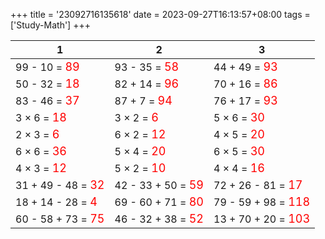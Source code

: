 +++ 
title = '23092716135618' 
date = 2023-09-27T16:13:57+08:00 
tags = ['Study-Math'] 
+++ 

1 | 2 | 3 
-- | -- | -- 
99 - 10 = <font color=red size=4>89</font> | 93 - 35 = <font color=red size=4>58</font> | 44 + 49 = <font color=red size=4>93</font> 
50 - 32 = <font color=red size=4>18</font> | 82 + 14 = <font color=red size=4>96</font> | 70 + 16 = <font color=red size=4>86</font> 
83 - 46 = <font color=red size=4>37</font> | 87 + 7 = <font color=red size=4>94</font> | 76 + 17 = <font color=red size=4>93</font> 
3 × 6 = <font color=red size=4>18</font> | 3 × 2 = <font color=red size=4>6</font> | 5 × 6 = <font color=red size=4>30</font> 
2 × 3 = <font color=red size=4>6</font> | 6 × 2 = <font color=red size=4>12</font> | 4 × 5 = <font color=red size=4>20</font> 
6 × 6 = <font color=red size=4>36</font> | 5 × 4 = <font color=red size=4>20</font> | 6 × 5 = <font color=red size=4>30</font> 
4 × 3 = <font color=red size=4>12</font> | 5 × 2 = <font color=red size=4>10</font> | 4 × 4 = <font color=red size=4>16</font> 
31 + 49 - 48 = <font color=red size=4>32</font> | 42 - 33 + 50 = <font color=red size=4>59</font> | 72 + 26 - 81 = <font color=red size=4>17</font> 
18 + 14 - 28 = <font color=red size=4>4</font> | 69 - 60 + 71 = <font color=red size=4>80</font> | 79 - 59 + 98 = <font color=red size=4>118</font> 
60 - 58 + 73 = <font color=red size=4>75</font> | 46 - 32 + 38 = <font color=red size=4>52</font> | 13 + 70 + 20 = <font color=red size=4>103</font> 

